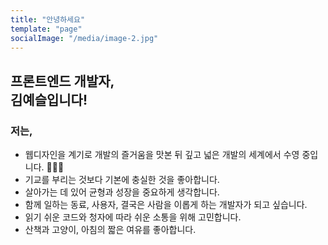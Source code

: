 ```yaml
---
title: "안녕하세요"
template: "page"
socialImage: "/media/image-2.jpg"
---
```


## **프론트엔드 개발자,** <br> **김예슬입니다!**

### 저는,

- 웹디자인을 계기로 개발의 즐거움을 맛본 뒤 깊고 넓은 개발의 세계에서 수영 중입니다. 🏊🏻‍♀️
- 기교를 부리는 것보다 기본에 충실한 것을 좋아합니다.
- 살아가는 데 있어 균형과 성장을 중요하게 생각합니다.
- 함께 일하는 동료, 사용자, 결국은 사람을 이롭게 하는 개발자가 되고 싶습니다.
- 읽기 쉬운 코드와 청자에 따라 쉬운 소통을 위해 고민합니다.
- 산책과 고양이, 아침의 짧은 여유를 좋아합니다.
